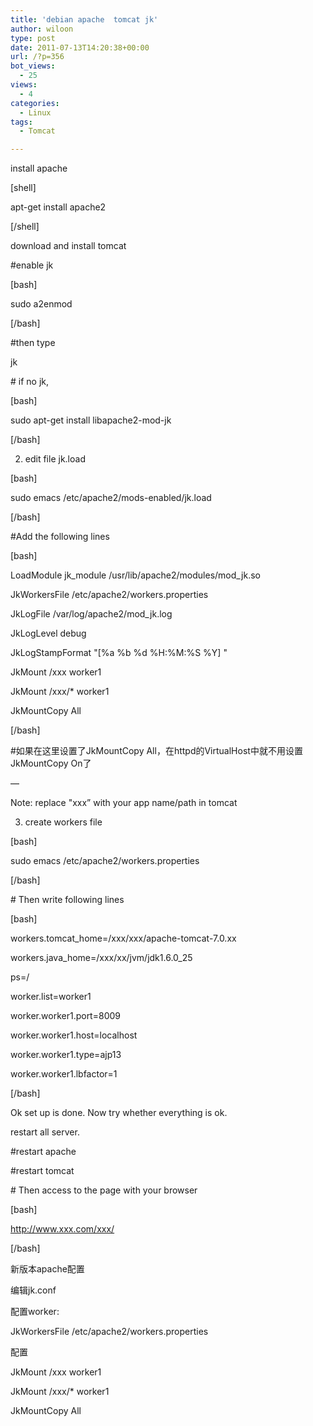 ```yaml
---
title: 'debian apache  tomcat jk'
author: wiloon
type: post
date: 2011-07-13T14:20:38+00:00
url: /?p=356
bot_views:
  - 25
views:
  - 4
categories:
  - Linux
tags:
  - Tomcat

---
```

install apache

[shell]
  
apt-get install apache2
  
[/shell]

download and install tomcat

#enable jk

[bash]
  
sudo a2enmod
  
[/bash]

#then type
  
jk

\# if no jk,

[bash]
  
sudo apt-get install libapache2-mod-jk
  
[/bash]

2. edit file jk.load

[bash]
  
sudo emacs /etc/apache2/mods-enabled/jk.load
  
[/bash]

#Add the following lines

[bash]
  
LoadModule jk\_module /usr/lib/apache2/modules/mod\_jk.so

JkWorkersFile /etc/apache2/workers.properties
  
JkLogFile /var/log/apache2/mod_jk.log
  
JkLogLevel debug
  
JkLogStampFormat "[%a %b %d %H:%M:%S %Y] "

JkMount /xxx worker1
  
JkMount /xxx/* worker1
  
JkMountCopy All
  
[/bash]

#如果在这里设置了JkMountCopy All，在httpd的VirtualHost中就不用设置JkMountCopy On了
  
&#8212;
  
Note: replace "xxx&#8221; with your app name/path in tomcat

3. create workers file

[bash]
  
sudo emacs /etc/apache2/workers.properties
  
[/bash]

\# Then write following lines

[bash]
  
workers.tomcat_home=/xxx/xxx/apache-tomcat-7.0.xx
  
workers.java\_home=/xxx/xx/jvm/jdk1.6.0\_25
  
ps=/
  
worker.list=worker1
  
worker.worker1.port=8009
  
worker.worker1.host=localhost
  
worker.worker1.type=ajp13
  
worker.worker1.lbfactor=1
  
[/bash]

Ok set up is done. Now try whether everything is ok.
  
restart all server.
  
#restart apache
  
#restart tomcat

\# Then access to the page with your browser

[bash]
  
http://www.xxx.com/xxx/
  
[/bash]

新版本apache配置
  
编辑jk.conf
  
配置worker:
  
JkWorkersFile /etc/apache2/workers.properties
  
配置
  
JkMount /xxx worker1
  
JkMount /xxx/* worker1
  
JkMountCopy All</pre>